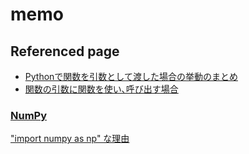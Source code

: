 # memo

## Referenced page
- [Pythonで関数を引数として渡した場合の挙動のまとめ](https://qiita.com/smdask/items/2dfc40a7a60f65dcdb6c)
- [関数の引数に関数を使い､呼び出す場合](https://teratail.com/questions/201538)

### [NumPy](https://github.com/numpy/numpy)
["import numpy as np" な理由](https://numpy.org/doc/stable/user/absolute_beginners.html#how-to-import-numpy)
